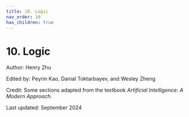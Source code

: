```yaml
---
title: 10. Logic
nav_order: 10
has_children: true
---
```


# 10. Logic

Author: Henry Zhu

Edited by: Peyrin Kao, Danial Toktarbayev, and Wesley Zheng

Credit: Some sections adapted from the textbook *Artificial Intelligence: A Modern Approach*.

Last updated: September 2024
